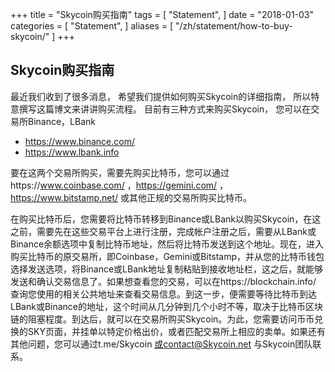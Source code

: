+++
title = "Skycoin购买指南"
tags = [
    "Statement",
]
date = "2018-01-03"
categories = [
    "Statement",
]
aliases = [
	"/zh/statement/how-to-buy-skycoin/"
]
+++

## Skycoin购买指南

最近我们收到了很多消息，
希望我们提供如何购买Skycoin的详细指南，
所以特意撰写这篇博文来讲讲购买流程。
目前有三种方式来购买Skycoin，
您可以在交易所Binance，LBank

* https://www.binance.com/
* https://www.lbank.info

要在这两个交易所购买，需要先购买比特币，您可以通过https://www.coinbase.com/ ，https://gemini.com/ ，https://www.bitstamp.net/ 或其他正规的交易所购买比特币。

在购买比特币后，您需要将比特币转移到Binance或LBank以购买Skycoin，在这之前，需要先在这些交易平台上进行注册，完成帐户注册之后，需要从LBank或Binance余额选项中复制比特币地址，然后将比特币发送到这个地址。现在，进入购买比特币的原交易所，即Coinbase，Gemini或Bitstamp，并从您的比特币钱包选择发送选项，将Binance或LBank地址复制粘贴到接收地址栏，这之后，就能够发送和确认交易信息了。如果想查看您的交易，可以在https://blockchain.info/ 查询您使用的相关公共地址来查看交易信息。到这一步，便需要等待比特币到达LBank或Binance的地址，这个时间从几分钟到几个小时不等，取决于比特币区块链的阻塞程度。到达后，就可以在交易所购买Skycoin。为此，您需要访问币币兑换的SKY页面，并挂单以特定价格出价，或者匹配交易所上相应的卖单。如果还有其他问题，您可以通过t.me/Skycoin 或contact@Skycoin.net 与Skycoin团队联系。
